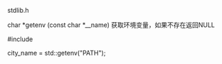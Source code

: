 stdlib.h

char *getenv (const char *__name)
获取环境变量，如果不存在返回NULL


#include <cstdlib>

city_name = std::getenv("PATH");